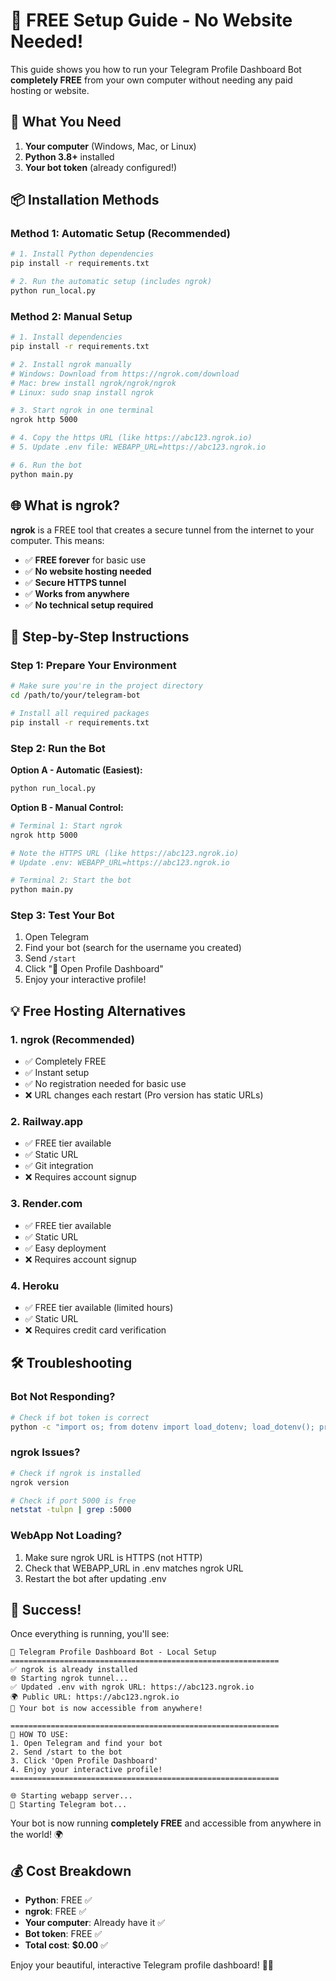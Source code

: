# 🚀 FREE Setup Guide - No Website Needed!

This guide shows you how to run your Telegram Profile Dashboard Bot **completely FREE** from your own computer without needing any paid hosting or website.

## 🎯 What You Need

1. **Your computer** (Windows, Mac, or Linux)
2. **Python 3.8+** installed
3. **Your bot token** (already configured!)

## 📦 Installation Methods

### Method 1: Automatic Setup (Recommended)

```bash
# 1. Install Python dependencies
pip install -r requirements.txt

# 2. Run the automatic setup (includes ngrok)
python run_local.py
```

### Method 2: Manual Setup

```bash
# 1. Install dependencies
pip install -r requirements.txt

# 2. Install ngrok manually
# Windows: Download from https://ngrok.com/download
# Mac: brew install ngrok/ngrok/ngrok
# Linux: sudo snap install ngrok

# 3. Start ngrok in one terminal
ngrok http 5000

# 4. Copy the https URL (like https://abc123.ngrok.io)
# 5. Update .env file: WEBAPP_URL=https://abc123.ngrok.io

# 6. Run the bot
python main.py
```

## 🌐 What is ngrok?

**ngrok** is a FREE tool that creates a secure tunnel from the internet to your computer. This means:

- ✅ **FREE forever** for basic use
- ✅ **No website hosting needed**
- ✅ **Secure HTTPS tunnel**
- ✅ **Works from anywhere**
- ✅ **No technical setup required**

## 🔧 Step-by-Step Instructions

### Step 1: Prepare Your Environment

```bash
# Make sure you're in the project directory
cd /path/to/your/telegram-bot

# Install all required packages
pip install -r requirements.txt
```

### Step 2: Run the Bot

**Option A - Automatic (Easiest):**
```bash
python run_local.py
```

**Option B - Manual Control:**
```bash
# Terminal 1: Start ngrok
ngrok http 5000

# Note the HTTPS URL (like https://abc123.ngrok.io)
# Update .env: WEBAPP_URL=https://abc123.ngrok.io

# Terminal 2: Start the bot
python main.py
```

### Step 3: Test Your Bot

1. Open Telegram
2. Find your bot (search for the username you created)
3. Send `/start`
4. Click "🚀 Open Profile Dashboard"
5. Enjoy your interactive profile!

## 💡 Free Hosting Alternatives

### 1. **ngrok (Recommended)**
- ✅ Completely FREE
- ✅ Instant setup
- ✅ No registration needed for basic use
- ❌ URL changes each restart (Pro version has static URLs)

### 2. **Railway.app**
- ✅ FREE tier available
- ✅ Static URL
- ✅ Git integration
- ❌ Requires account signup

### 3. **Render.com**
- ✅ FREE tier available
- ✅ Static URL
- ✅ Easy deployment
- ❌ Requires account signup

### 4. **Heroku**
- ✅ FREE tier available (limited hours)
- ✅ Static URL
- ❌ Requires credit card verification

## 🛠️ Troubleshooting

### Bot Not Responding?
```bash
# Check if bot token is correct
python -c "import os; from dotenv import load_dotenv; load_dotenv(); print('Bot token loaded:', bool(os.getenv('BOT_TOKEN')))"
```

### ngrok Issues?
```bash
# Check if ngrok is installed
ngrok version

# Check if port 5000 is free
netstat -tulpn | grep :5000
```

### WebApp Not Loading?
1. Make sure ngrok URL is HTTPS (not HTTP)
2. Check that WEBAPP_URL in .env matches ngrok URL
3. Restart the bot after updating .env

## 🎉 Success!

Once everything is running, you'll see:

```
🚀 Telegram Profile Dashboard Bot - Local Setup
============================================================
✅ ngrok is already installed
🌐 Starting ngrok tunnel...
✅ Updated .env with ngrok URL: https://abc123.ngrok.io
🌍 Public URL: https://abc123.ngrok.io
📱 Your bot is now accessible from anywhere!

============================================================
🎯 HOW TO USE:
1. Open Telegram and find your bot
2. Send /start to the bot
3. Click 'Open Profile Dashboard'
4. Enjoy your interactive profile!
============================================================

🌐 Starting webapp server...
🤖 Starting Telegram bot...
```

Your bot is now running **completely FREE** and accessible from anywhere in the world! 🌍

## 💰 Cost Breakdown

- **Python**: FREE ✅
- **ngrok**: FREE ✅
- **Your computer**: Already have it ✅
- **Bot token**: FREE ✅
- **Total cost**: **$0.00** ✅

Enjoy your beautiful, interactive Telegram profile dashboard! 🎨✨